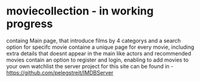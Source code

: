 # moviecollection - in working progress
containg Main page, that introduce films by 4 categorys and a search option for specifc movie
containe a unique page for every movie, including extra details that doesnt appear in the main like actors and recommended movies
contain an option to register and login, enabling to add movies to your own watchlist
the server project for this site can be found in  - https://github.com/pelegstreit/IMDBServer
